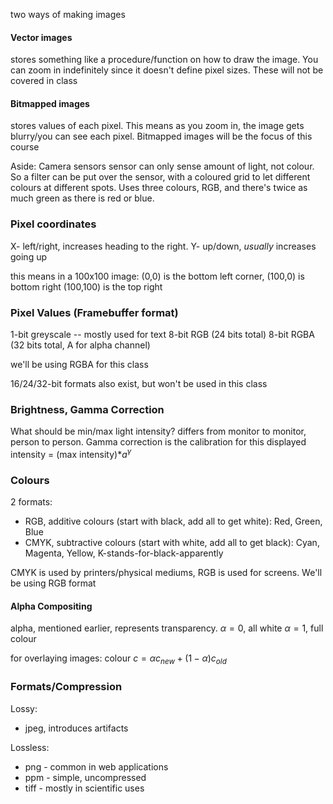 two ways of making images
#### Vector images
stores something like a procedure/function on how to draw the image. You can zoom in indefinitely since it doesn't define pixel sizes.
These will not be covered in class

#### Bitmapped images
stores values of each pixel. This means as you zoom in, the image gets blurry/you can see each pixel.
Bitmapped images will be the focus of this course

Aside: Camera sensors
sensor can only sense amount of light, not colour. So a filter can be put over the sensor, with a coloured grid to let different colours at different spots. Uses three colours, RGB, and there's twice as much green as there is red or blue.


### Pixel coordinates
X- left/right, increases heading to the right.
Y- up/down, *usually* increases going up

this means in a 100x100 image:
(0,0) is the bottom left corner, 
(100,0) is bottom right
(100,100) is the top right


### Pixel Values (Framebuffer format)
1-bit greyscale -- mostly used for text
8-bit RGB (24 bits total)
8-bit RGBA (32 bits total, A for alpha channel)

we'll be using RGBA for this class

16/24/32-bit formats also exist, but won't be used in this class

### Brightness, Gamma Correction
What should be min/max light intensity?
differs from monitor to monitor, person to person. Gamma correction is the calibration for this
displayed intensity = (max intensity)\*$a^\gamma$

### Colours
2 formats:
- RGB, additive colours (start with black, add all to get white): Red, Green, Blue
- CMYK, subtractive colours (start with white, add all to get black): Cyan, Magenta, Yellow, K-stands-for-black-apparently

CMYK is used by printers/physical mediums, RGB is used for screens. We'll be using RGB format

#### Alpha Compositing
alpha, mentioned earlier, represents transparency.
$\alpha=0$, all white
$\alpha = 1$, full colour

for overlaying images:
colour $c=\alpha{}c_{new}+(1-\alpha{})c_{old}$

### Formats/Compression
Lossy:
- jpeg, introduces artifacts

Lossless:
- png - common in web applications
- ppm - simple, uncompressed
- tiff - mostly in scientific uses

